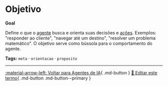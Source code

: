# Objetivo

**Goal**

Define o que o [agente](../agentes-ia/agente.md) busca e orienta suas decisões e [ações](../agentes-ia/acoes.md). Exemplos: "responder ao cliente", "navegar até um destino", "resolver um problema matemático". O objetivo serve como bússola para o comportamento do agente.


**Tags:** `meta` · `orientacao` · `proposito`

---

[:material-arrow-left: Voltar para Agentes de IA](index.md){ .md-button }
[📝 Editar este termo](https://github.com/seu-usuario/glossario-ia/edit/main/glossario.yaml){ .md-button .md-button--primary }
